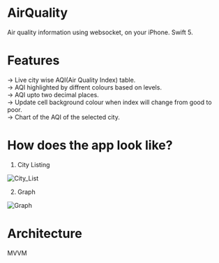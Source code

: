 # AirQuality

 Air quality information using websocket, on your iPhone. Swift 5.
 
# Features
 -> Live city wise AQI(Air Quality Index) table.\
 -> AQI highlighted by diffrent colours based on levels.\
 -> AQI upto two decimal places.\
 -> Update cell background colour when index will change from good to poor.\
 -> Chart of the AQI of the selected city.

# How does the app look like?

1. City Listing

![City_List](https://user-images.githubusercontent.com/20086560/148688427-14faf434-8f8d-48e8-990a-ca4e5e9f8e16.png)

2. Graph

![Graph](https://user-images.githubusercontent.com/20086560/148688454-84351a11-9402-4b26-948d-d29ae70caaeb.png)

# Architecture

MVVM 
